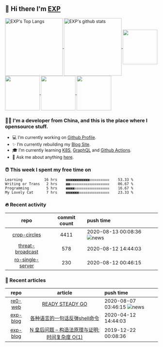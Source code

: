 ## 👋  Hi there  I'm [EXP](https://exp-blog.com)

<!--START_SECTION:github-readme-stats-->
<a href="https://exp-blog.com" target="_blank">
  <img height="190" align="center" src="https://github-readme-stats.vercel.app/api/top-langs/?username=lyy289065406&hide=HTML,CSS,TSQL&theme=great-gatsby" alt="EXP's Top Langs" />
</a>
<a href="https://exp-blog.com" target="_blank">
  <img height="190" align="center" src="https://github-readme-stats.vercel.app/api?username=lyy289065406&count_private=true&show_icons=true&theme=nightowl" alt="EXP's github stats" />
</a>


<a href="https://github.com/lyy289065406/exp-blog" target="_blank">
  <img height="114" align="center" src="https://github-readme-stats.vercel.app/api/pin/?username=lyy289065406&repo=exp-blog&theme=nord" />
</a>    

<a href="https://github.com/lyy289065406/threat-broadcast" target="_blank">
  <img height="114" align="center" src="https://github-readme-stats.vercel.app/api/pin/?username=lyy289065406&repo=threat-broadcast&theme=nord" />
</a>    

<a href="https://github.com/lyy289065406/CTF-Solving-Reports" target="_blank">
  <img height="114" align="center" src="https://github-readme-stats.vercel.app/api/pin/?username=lyy289065406&repo=CTF-Solving-Reports&theme=nord" />
</a>

<a href="https://github.com/lyy289065406/POJ-Solving-Reports" target="_blank">
  <img height="114" align="center" src="https://github-readme-stats.vercel.app/api/pin/?username=lyy289065406&repo=POJ-Solving-Reports&theme=nord" />
</a>
<!--END_SECTION:github-readme-stats-->


<!--START_SECTION:introduction-->
### 👨‍💻  I'm a developer from China, and this is the place where I opensource stuff.

- 💻 I’m currently working on [Github Profile](https://github.com/lyy289065406/lyy289065406).
- ✨ I’m currently rebuilding my [Blog Site](https://exp-blog.com).
- 🎓 I’m currently learning [K8S](https://github.com/kubernetes/kubernetes), [GraphQL](https://developer.github.com/v4/) and [Github Actions](https://docs.github.com/en/actions).
- 💬 Ask me about anything [here](https://github.com/lyy289065406/lyy289065406/issues).
<!--START_SECTION:introduction-->


<!--START_SECTION:weektime-->
### ⏰  This week I spent my free time on

```text
Learning          16 hrs    ▣▣▣▣▣▣▣▣▣▣▣☒☒☒☒☒☒☒☒☒    53.33 %
Writing or Trans   2 hrs    ▣▣☒☒☒☒☒☒☒☒☒☒☒☒☒☒☒☒☒☒    06.67 %
Programming        5 hrs    ▣▣▣▣☒☒☒☒☒☒☒☒☒☒☒☒☒☒☒☒    16.67 %
My Lovely Cat      7 hrs    ▣▣▣▣▣▣☒☒☒☒☒☒☒☒☒☒☒☒☒☒    23.33 %
```
<!--END_SECTION:weektime-->


<!--START_SECTION:activity-->
### 🔥  Recent activity

| repo | commit count | push time |
|:------:|:------:|:------|
| [crop-circles](https://github.com/lyy289065406/crop-circles) | 4411 | 2020-08-13 00:08:36 ![news](https://github.com/lyy289065406/lyy289065406/blob/master/imgs/new.gif) |
| [threat-broadcast](https://github.com/lyy289065406/threat-broadcast) | 578 | 2020-08-12 14:44:03 |
| [ro-single-server](https://github.com/lyy289065406/ro-single-server) | 230 | 2020-08-12 00:46:15 |
<!--END_SECTION:activity-->


<!--START_SECTION:articles-->
### 📝  Recent articles

| repo | article | push time |
|:------:|:------:|:------|
| [re0-web](https://github.com/lyy289065406/re0-web) | [READY STEADY GO](https://lyy289065406.github.io/re0-web/gitbook/book/markdown/ch/chapter060/79.html) | 2020-08-07 03:46:15 ![news](https://github.com/lyy289065406/lyy289065406/blob/master/imgs/new.gif) |
| [exp-blog](https://github.com/lyy289065406/exp-blog) | [各种语言的一句话反弹shell命令](http://exp-blog.com/gitbook/book/markdown/technical/safe/pentest/%E5%90%84%E7%A7%8D%E8%AF%AD%E8%A8%80%E4%B8%80%E5%8F%A5%E8%AF%9D%E5%8F%8D%E5%BC%B9shell.html) | 2020-04-12 14:44:03 |
| [exp-blog](https://github.com/lyy289065406/exp-blog) | [N 皇后问题 – 构造法原理与证明: 时间复杂度 O(1)](http://exp-blog.com/gitbook/book/markdown/technical/algorithm/N%E7%9A%87%E5%90%8E%E9%97%AE%E9%A2%98.html) | 2019-12-22 00:08:36 |

<!--END_SECTION:articles-->



<!-- -------------------------------------- -->
<!-- more emoji : http://emojihomepage.com/ -->
<!-- -------------------------------------- -->
